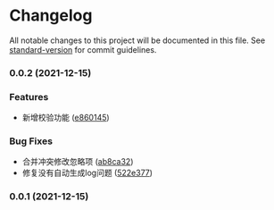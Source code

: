 # Changelog

All notable changes to this project will be documented in this file. See [standard-version](https://github.com/conventional-changelog/standard-version) for commit guidelines.

### 0.0.2 (2021-12-15)


### Features

* 新增校验功能 ([e860145](https://github.com/zxlfly/mini-ui/commit/e860145d7a4b4fcc04dc0f9828dc4be120be9eb8))


### Bug Fixes

* 合并冲突修改忽略项 ([ab8ca32](https://github.com/zxlfly/mini-ui/commit/ab8ca32447f11b059838944da7dcb20713e77349))
* 修复没有自动生成log问题 ([522e377](https://github.com/zxlfly/mini-ui/commit/522e3776d22b82fd3720643b27fa448efe310d29))

### 0.0.1 (2021-12-15)
